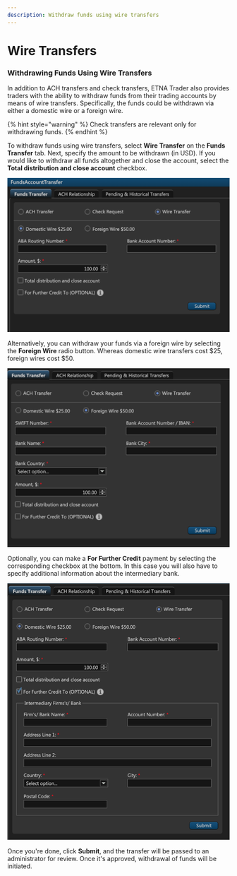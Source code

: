 ```yaml
---
description: Withdraw funds using wire transfers
---
```


# Wire Transfers

### Withdrawing Funds Using Wire Transfers

In addition to ACH transfers and check transfers, ETNA Trader also provides traders with the ability to withdraw funds from their trading accounts by means of wire transfers. Specifically, the funds could be withdrawn via either a domestic wire or a foreign wire.

{% hint style="warning" %}
Check transfers are relevant only for withdrawing funds.
{% endhint %}

To withdraw funds using wire transfers, select **Wire Transfer** on the **Funds Transfer** tab. Next, specify the amount to be withdrawn \(in USD\). If you would like to withdraw all funds altogether and close the account, select the **Total distribution and close account** checkbox.

![](../../../../../.gitbook/assets/screenshot-2019-10-21-at-20.19.23.png)

Alternatively, you can withdraw your funds via a foreign wire by selecting the **Foreign Wire** radio button. Whereas domestic wire transfers cost $25, foreign wires cost $50.

![](../../../../../.gitbook/assets/screenshot-2019-10-21-at-20.10.04.png)

Optionally, you can make a **For Further Credit** payment by selecting the corresponding checkbox at the bottom. In this case you will also have to specify additional information about the intermediary bank.

![](../../../../../.gitbook/assets/screenshot-2019-10-21-at-20.19.29.png)

Once you're done, click **Submit**, and the transfer will be passed to an administrator for review. Once it's approved, withdrawal of funds will be initiated.



